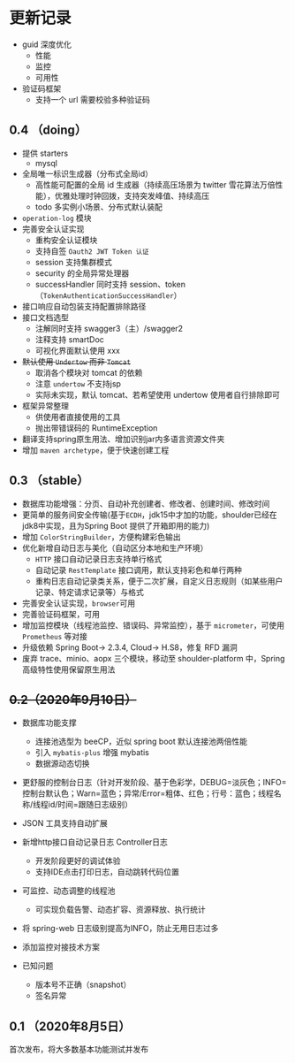 # 更新记录


- guid 深度优化
    - 性能
    - 监控
    - 可用性
- 验证码框架
    - 支持一个 url 需要校验多种验证码

## 0.4 （doing）
- 提供 starters
    - mysql
- 全局唯一标识生成器（分布式全局id）
    - 高性能可配置的全局 id 生成器（持续高压场景为 twitter 雪花算法万倍性能），优雅处理时钟回拨，支持突发峰值、持续高压
    - todo 多实例小场景、分布式默认装配
- `operation-log` 模块
- 完善安全认证实现
    - 重构安全认证模块
    - 支持自签 `Oauth2 JWT Token 认证`
    - session 支持集群模式
    - security 的全局异常处理器
    - successHandler 同时支持 session、token（`TokenAuthenticationSuccessHandler`）
- 接口响应自动包装支持配置排除路径
- 接口文档选型
    - 注解同时支持 swagger3（主）/swagger2
    - 注释支持 smartDoc
    - 可视化界面默认使用 xxx
- ~~默认使用 `Undertow` 而非 `Tomcat`~~
    - 取消各个模块对 tomcat 的依赖
    - 注意 `undertow` 不支持jsp
    - 实际未实现，默认 tomcat、若希望使用 undertow 使用者自行排除即可
- 框架异常整理
    - 供使用者直接使用的工具
    - 抛出带错误码的 RuntimeException
- 翻译支持spring原生用法、增加识别jar内多语言资源文件夹
- 增加 `maven archetype`，便于快速创建工程


## 0.3 （stable）
- 数据库功能增强：分页、自动补充创建者、修改者、创建时间、修改时间
- 更简单的服务间安全传输(基于`ECDH`，jdk15中才加的功能，shoulder已经在jdk8中实现，且为Spring Boot 提供了开箱即用的能力)
- 增加 `ColorStringBuilder`，方便构建彩色输出
- 优化新增自动日志与美化（自动区分本地和生产环境）
    - `HTTP` 接口自动记录日志支持单行格式
    - 自动记录 `RestTemplate` 接口调用，默认支持彩色和单行两种
    - 重构日志自动记录类关系，便于二次扩展，自定义日志规则（如某些用户记录、特定请求记录等）与格式
- 完善安全认证实现，`browser`可用
- 完善验证码框架，可用
- 增加监控模块（线程池监控、错误码、异常监控），基于 `micrometer`，可使用 `Prometheus` 等对接
- 升级依赖 Spring Boot-> 2.3.4, Cloud-> H.S8，修复 RFD 漏洞
- 废弃 trace、minio、aopx 三个模块，移动至 shoulder-platform 中，Spring 高级特性使用保留原生用法

## ~~0.2（2020年9月10日）~~
- 数据库功能支撑
    - 连接池选型为 beeCP，近似 spring boot 默认连接池两倍性能
    - 引入 `mybatis-plus` 增强 mybatis
    - 数据源动态切换
- 更舒服的控制台日志（针对开发阶段、基于色彩学，DEBUG=淡灰色；INFO=控制台默认色；Warn=蓝色；异常/Error=粗体、红色；行号：蓝色；线程名称/线程id/时间=跟随日志级别）
- JSON 工具支持自动扩展
- 新增http接口自动记录日志 Controller日志
    - 开发阶段更好的调试体验
    - 支持IDE点击打印日志，自动跳转代码位置
- 可监控、动态调整的线程池
    - 可实现负载告警、动态扩容、资源释放、执行统计
- 将 spring-web 日志级别提高为INFO，防止无用日志过多
- 添加监控对接技术方案

- 已知问题
    - 版本号不正确（snapshot）
    - 签名异常


## 0.1 （2020年8月5日）

首次发布，将大多数基本功能测试并发布

